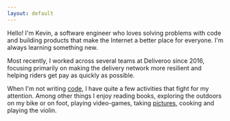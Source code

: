 ```yaml
---
layout: default
---
```


<div class="highlight">
  Hello! I'm Kevin, a software engineer who loves solving problems with code and building products
  that make the Internet a better place for everyone. I'm always learning something new.
</div>

Most recently, I worked across several teams at Deliveroo since 2016, focusing primarily on making
the delivery network more resilient and helping riders get pay as quickly as possible. 

When I'm not writing [code](https://github.com/kplattret), I have quite a few activities that fight
for my attention. Among other things I enjoy reading books, exploring the outdoors on my bike or on
foot, playing video-games, taking [pictures](https://instagram.com/kplattret), cooking and playing
the violin.
